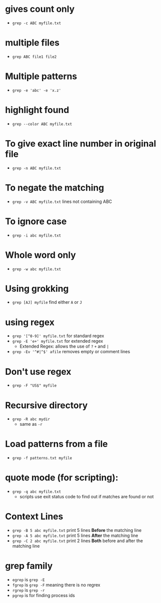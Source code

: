 # gives count only
* `grep -c ABC myfile.txt`

# multiple files
* `grep ABC file1 file2`

# Multiple patterns
- `grep -e 'abc' -e 'x.z'`

# highlight found
* `grep --color ABC myfile.txt`

# To give exact line number in original file
* `grep -n ABC myfile.txt`

# To negate the matching
* `grep -v ABC myfile.txt` lines not containing ABC

# To ignore case
* `grep -i abc myfile.txt`

# Whole word only
* `grep -w abc myfile.txt`

# Using grokking
- `grep [AJ] myfile` find either `A` or `J`

# using regex
* `grep '[^0-9]' myfile.txt` for standard regex
* `grep -E 'e+' myfile.txt` for extended regex
  * Extended Regex: allows the use of `?` `+` and `|`
* `grep -Ev '^#|^$' afile` removes empty or comment lines

# Don't use regex
- `grep -F "US$" myfile`

# Recursive directory
* `grep -R abc mydir`
  * same as `-r`

# Load patterns from a file
* `grep -f patterns.txt myfile`

# quote mode (for scripting):
* `grep -q abc myfile.txt`
  * scripts use exit status code to find out if matches are found or not

# Context Lines
- `grep -B 5 abc myfile.txt` print 5 lines **Before** the matching line
- `grep -A 5 abc myfile.txt` print 5 lines **After** the matching line
- `grep -C 2 abc myfile.txt` print 2 lines **Both** before and after the matching line

# grep family
* `egrep` is `grep -E`
* `fgrep` is `grep -F` meaning there is no regrex
* `rgrep` is `grep -r`
* `pgrep` is for finding process ids
